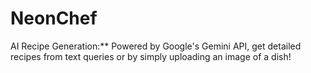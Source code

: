 # NeonChef
AI Recipe Generation:** Powered by Google's Gemini API, get detailed recipes from text queries or by simply uploading an image of a dish!
